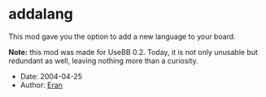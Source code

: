 addalang
========

This mod gave you the option to add a new language to your board.

**Note:** this mod was made for UseBB 0.2. Today, it is not only unusable but redundant as well, leaving nothing more than a curiosity.

* Date: 2004-04-25
* Author: [Eran](http://sourceforge.net/users/eran-s/)

